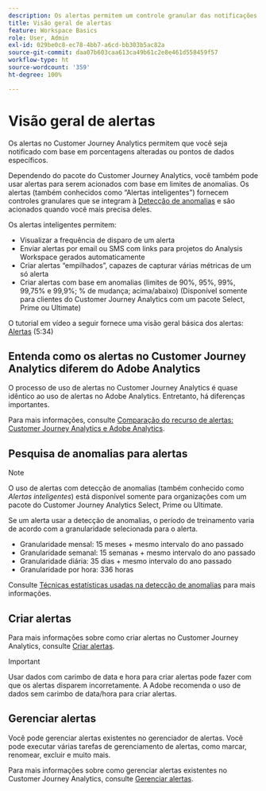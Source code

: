 ```yaml
---
description: Os alertas permitem um controle granular das notificações e uma integração com a detecção de anomalias.
title: Visão geral de alertas
feature: Workspace Basics
role: User, Admin
exl-id: 029be0c8-ec78-4bb7-a6cd-bb303b5ac82a
source-git-commit: daa07b603caa613ca49b61c2e8e461d558459f57
workflow-type: ht
source-wordcount: '359'
ht-degree: 100%

---
```


# Visão geral de alertas

Os alertas no Customer Journey Analytics permitem que você seja notificado com base em porcentagens alteradas ou pontos de dados específicos.

Dependendo do pacote do Customer Journey Analytics, você também pode usar alertas para serem acionados com base em limites de anomalias. Os alertas (também conhecidos como “Alertas inteligentes”) fornecem controles granulares que se integram à [Detecção de anomalias](/help/analysis-workspace/c-anomaly-detection/anomaly-detection.md) e são acionados quando você mais precisa deles.

Os alertas inteligentes permitem:

* Visualizar a frequência de disparo de um alerta
* Enviar alertas por email ou SMS com links para projetos do Analysis Workspace gerados automaticamente
* Criar alertas “empilhados”, capazes de capturar várias métricas de um só alerta
* Criar alertas com base em anomalias (limites de 90%, 95%, 99%, 99,75% e 99,9%; % de mudança; acima/abaixo) (Disponível somente para clientes do Customer Journey Analytics com um pacote Select, Prime ou Ultimate)

O tutorial em vídeo a seguir fornece uma visão geral básica dos alertas: [Alertas](https://experienceleague.adobe.com/docs/analytics-learn/tutorials/data-science/intelligent-alerts.html?lang=pt-BR) (5:34)

## Entenda como os alertas no Customer Journey Analytics diferem do Adobe Analytics

O processo de uso de alertas no Customer Journey Analytics é quase idêntico ao uso de alertas no Adobe Analytics. Entretanto, há diferenças importantes.

Para mais informações, consulte [Comparação do recurso de alertas: Customer Journey Analytics e Adobe Analytics](/help/components/c-intelligent-alerts/alerts-feature-comparison.md).

## Pesquisa de anomalias para alertas

>[!NOTE]
>
>O uso de alertas com detecção de anomalias (também conhecido como _Alertas inteligentes_) está disponível somente para organizações com um pacote do Customer Journey Analytics Select, Prime ou Ultimate.

Se um alerta usar a detecção de anomalias, o período de treinamento varia de acordo com a granularidade selecionada para o alerta.

* Granularidade mensal: 15 meses + mesmo intervalo do ano passado
* Granularidade semanal: 15 semanas + mesmo intervalo do ano passado
* Granularidade diária: 35 dias + mesmo intervalo do ano passado
* Granularidade por hora: 336 horas

Consulte [Técnicas estatísticas usadas na detecção de anomalias](/help/analysis-workspace/c-anomaly-detection/statistics-anomaly-detection.md) para mais informações.

## Criar alertas

Para mais informações sobre como criar alertas no Customer Journey Analytics, consulte [Criar alertas](/help/components/c-intelligent-alerts/alert-builder.md).

>[!IMPORTANT]
>
>Usar dados com carimbo de data e hora para criar alertas pode fazer com que os alertas disparem incorretamente. A Adobe recomenda o uso de dados sem carimbo de data/hora para criar alertas.

## Gerenciar alertas

Você pode gerenciar alertas existentes no gerenciador de alertas. Você pode executar várias tarefas de gerenciamento de alertas, como marcar, renomear, excluir e muito mais.

Para mais informações sobre como gerenciar alertas existentes no Customer Journey Analytics, consulte [Gerenciar alertas](/help/components/c-intelligent-alerts/alert-manager.md).

